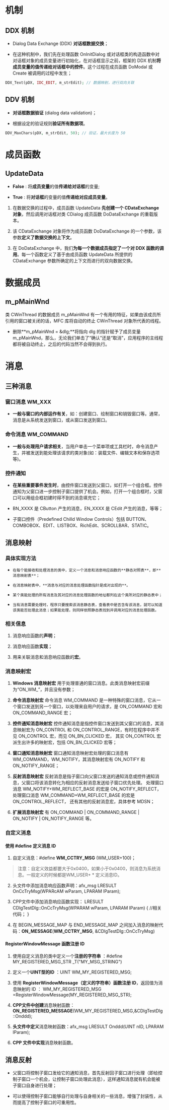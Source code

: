 # 机制

## DDX 机制

- Dialog Data Exchange (DDX) **对话框数据交换**；

- 在这种机制中，我们先在处理函数 OnInitDialog 或对话框类的构造函数中对对话框对象的成员变量进行初始化，在对话框显示之前，框架的 DDX 机制**将成员变量的值传递给对话框中的控件**。这个过程在成员函数 DoModal 或 Create 被调用的过程中发生；

```php
DDX_Text(pDX, IDC_EDIT, m_strEdit); // 数据映射，进行双向关联
```

## DDV 机制

- **对话框数据验证** (dialog data validation)；

- 根据设定的验证规则**验证所有数据项**。

```php
DDV_MaxChars(pDX, m_strEdit, 50); // 验证，最大长度为 50
```

# 成员函数

## UpdateData

- **False** : 将**成员变量**的值**传递给对话框**的变量;

- **True** : 将**对话框**的变量的值**传递给对应成员变量**。
1. 在数据交换的过程中，成员函数 UpdateData **先创建一个 CDataExchange 对象**，然后调用对话框对类 CDialog 成员函数 DoDataExchange 的重载版本。

2. 该 CDataExchange 对象将作为成员函数 DoDataExchange 的一个参数，该参数**定义了数据交换的上下文**。

3. 在 DoDataExchange 中，我们**为每一个数据成员指定了一个对 DDX 函数的调用**。每一个函数定义了基于由成员函数 UpdateData 所提供的 CDataExchange 参数所确定的上下文而进行的双向数据交换。

# 数据成员

## m_pMainWnd

类 CWinThread 的数据成员 m_pMainWnd 有一个有用的特征，如果由该成员所引用的窗口被关闭的话，MFC 库将自动的终止 CWinThread 对象所代表的线程。

- 删除**m_pMainWnd = &dlg;**将指向 dlg 的指针赋予了成员变量 m_pMainWnd，那么，无论我们单击了“确认”还是“取消”，应用程序的主线程都将被自动终止，之后的代码当然不会得到执行。

# 消息

## 三种消息

### 窗口消息 WM_XXX

- **一般与窗口的内部运作有关**，如：创建窗口、绘制窗口和销毁窗口等。通常，消息是从系统发送到窗口，或从窗口发送到窗口。

### 命令消息 WM_COMMAND

- **一般与处理用户请求相关**，当用户单击一个菜单项或工具栏时，命令消息产生，并被发送到能处理该请求的类对象(如：装载文件、编辑文本和保存选项等)。

### 控件通知

- **在某些重要事件发生时**，由控件窗口发送到父窗口，如打开一个组合框。控件通知为父窗口进一步控制子窗口提供了机会。例如，打开一个组合框时，父窗口可以用组合框初建时得不到的消息填充它；

- BN_XXXX 是 CButton 产生的消息，EN_XXXX 是 CEdit 产生的消息，等等；

- 子窗口控件（Predefined Chilld Window Controls）包括 BUTTON、COMBOBOX、EDIT、LISTBOX、RichEdit、SCROLLBAR、STATIC。

## 消息映射

### 具体实现方法

- `在每个能接收和处理消息的类中，定义一个消息和消息响应函数的**静态对照表**，即**消息映射表**；`

- `在消息映射表中，**消息与对应的消息处理函数指针是成对出现的**。`

- `某个类能处理的所有消息及其对应的消息处理函数的地址都列在这个类所对应的静态表中；`

- `当有消息需要处理时，程序只要搜索该消息静态表，查看表中是否含有该消息，就可以知道该类能否处理此消息；如果能处理，则同样依照静态表找到并调用对应的消息处理函数。`

### 相关信息

1. 消息响应函数的**声明**；

2. 消息响应函数**实现**；

3. 用来关联消息和消息响应函数的**宏**。

### 消息映射宏

1. **Windows 消息映射宏** 用于处理普通的窗口消息。此类消息映射宏前缀为“ON_WM_”，并且没有参数；

2. **命令消息映射宏** 命令消息 WM_COMMAND 是一种特殊的窗口消息，它从一个窗口发送到另一个窗口，以处理来自用户的请求，是 ON_COMMAND 宏和 ON_COMMAND_RANGE 宏；

3. **控件通知消息映射宏** 控件通知消息是指控件窗口发送到其父窗口的消息，其消息映射宏为 ON_CONTROL 和 ON_CONTROL_RANGE，有时在程序中并不见 ON_CONTROL 宏，而见 ON_BN_CLICKED 宏， 其实 ON_CONTROL 宏派生出许多的映射宏，包括 ON_BN_CLICKED 宏等；

4. **窗口通知消息映射宏** 窗口通知消息映射宏处理的窗口消息有 WM_COMMAND，WM_NOTIFY，其消息映射宏有 ON_NOTIFY 和 ON_NOTIFY_RANGE；

5. **反射消息映射宏** 反射消息是指子窗口向父窗口发送的通知消息或控件通知消息，父窗口将该消息转化为相应的反射消息发送给子窗口优先处理。 处理窗口消息 WM_NOTIFY+WM_REFLECT_BASE 的宏是 ON_NOTIFY_REFLECT，处理窗口消息 WM_COMMAND+WM_REFLECT_BASE 的宏是 ON_CONTROL_REFLECT， 还有其他的反射消息宏，具体参考 MDSN；

6. **扩展消息映射宏** 有 ON_COMMAND | ON_COMMAND_RANGE | ON_NOTIFY | ON_NOTIFY_RANGE 等。

### 自定义消息

#### **使用 #define 定义消息 ID**

1. 自定义消息：#define **WM_CCTRY_MSG** (WM_USER+100)；

> 注意：自定义效益都要大于0x0400，如果小于0x0400，则消息为系统消息。一般定义的时候都是WM_USER+ * 定义消息ID。

2. 头文件中添加消息响应函数声明：afx_msg LRESULT OnCcTryMsg(WPARcAM wParam, LPARAM lParam);

3. CPP文件中添加消息响应函数实现： LRESULT CDlgTestDlg::OnCcTryMsg(WPARAM wParam, LPARAM lParam) { //相关代码； }

4. 在 BEGIN_MESSAGE_MAP 与 END_MESSAGE_MAP 之间加入消息的映射代码：**ON_MESSAGE**(**WM_CCTRY_MSG**, &CDlgTestDlg::OnCcTryMsg)

#### RegisterWindowMessage 函数注册 ID

1. 使用自定义消息的类中定义一个**注册的字符串** ：#define MY_REGISTERED_MSG_STR _T("MY_MSG_STRING")

2. 定义一个**UINT型的ID** ：UINT WM_MY_REGISTERED_MSG;

3. 使用 **RegisterWindowMessage（定义的字符串）函数注册 ID**，返回值为消息映射的 ID ： WM_MY_REGISTERED_MSG =RegisterWindowMessage(MY_REGISTERED_MSG_STR);

4. **CPP文件中创建**消息映射函数： **ON_REGISTERED_MESSAGE**(WM_MY_REGISTERED_MSG,&CDlgTestDlg::Onddd);

5. **头文件中定义**消息映射函数：afx_msg LRESULT Onddd(UINT nID, LPARAM lParam);

6. **CPP 文件中实现**消息映射函数。

## 消息反射

- 父窗口将控制子窗口发给它的通知消息，首先反射回子窗口进行处理（即给控制子窗口一个机会，让控制子窗口处理此消息），这样通知消息就有机会能被子窗口自身进行处理；

- 可以使得控制子窗口能够自行处理与自身相关的一些消息，增强了封装性，从而提高了控制子窗口的可重用性。
